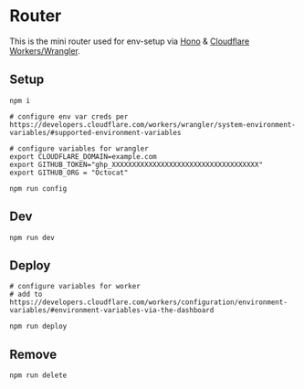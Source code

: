 # Router
This is the mini router used for env-setup via [Hono](https://hono.dev/) & [Cloudflare Workers/Wrangler](https://developers.cloudflare.com/workers/wrangler/).

## Setup
```
npm i

# configure env var creds per https://developers.cloudflare.com/workers/wrangler/system-environment-variables/#supported-environment-variables

# configure variables for wrangler 
export CLOUDFLARE_DOMAIN=example.com
export GITHUB_TOKEN="ghp_XXXXXXXXXXXXXXXXXXXXXXXXXXXXXXXXXXXX"
export GITHUB_ORG = "Octocat"

npm run config
```

## Dev
```
npm run dev
```

## Deploy
```
# configure variables for worker 
# add to https://developers.cloudflare.com/workers/configuration/environment-variables/#environment-variables-via-the-dashboard

npm run deploy
```

## Remove
```
npm run delete
```
